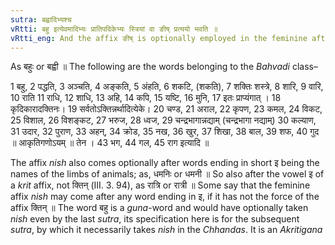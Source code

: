 ```yaml
---
sutra: बह्वादिभ्यश्च
vRtti: बहु इत्येवमादिभ्यः प्रातिपदिकेभ्यः स्त्रियां वा ङीष् प्रत्ययो भवति ॥
vRtti_eng: And the affix ङीष् is optionally employed in the feminine after the words बहु and the rest.
---
```

As बहुः or बह्वी ॥ The following are the words belonging to the _Bahvadi_ class–

1 बहु, 2 पद्धति, 3 अञ्चति, 4 अङ्कति, 5 अंहति, 6 शकटि, (शकति), 7 शक्तिः शस्त्रे, 8 शारि, 9 वारि, 10 राति 11 राधि, 12 शाधि, 13 अहि, 14 कपि, 15 यष्टि, 16 मुनि, 17 इतः प्राप्यंगात् । 18 कृदिकारादक्तिनः। 19 सर्वतोऽक्तिन्नर्थादित्येके। 20 चण्ड, 21 अराल, 22 कृपण, 23 कमल, 24 विकट, 25 विशाल, 26 विशङ्कट, 27 भरुज, 28 ध्वज, 29 चन्द्रभागान्नद्याम् (चन्द्रभागा नद्याम्) 30 कल्याण, 31 उदार, 32 पुराण, 33 अहन्, 34 क्रोड, 35 नख, 36 खुर, 37 शिखा, 38 बाल, 39 शफ, 40 गुद ॥ आकृतिगणोऽयम् ॥ तेन । 43 भग, 44 गल, 45 राग इत्यादि ॥

The affix _nish_ also comes optionally after words ending in short इ being the names of the limbs of animals; as, धमनिः or धमनी ॥ So also after the vowel इ of a _krit_ affix, not क्तिन् (III. 3. 94), as रात्रि or रात्री ॥ Some say that the feminine affix _nish_ may come after any word ending in इ, if it has not the force of the affix क्तिन् ॥ The word बहु is a _guna_-word and would have optionally taken _nish_ even by the last _sutra_, its specification here is for the subsequent _sutra_, by which it necessarily takes _nish_ in the _Chhandas_. It is an _Akritigana_
